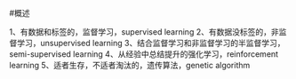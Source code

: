 #概述

1、有数据和标签的，监督学习，supervised learning
2、有数据没标签的，非监督学习，unsupervised learning
3、结合监督学习和非监督学习的半监督学习，semi-supervised learning
4、从经验中总结提升的强化学习，reinforcement learning
5、适者生存，不适者淘汰的，遗传算法，genetic algorithm